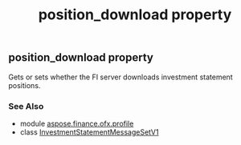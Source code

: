 ﻿---
title: position_download property
second_title: Aspose.Finance for Python via .NET API References
description: 
type: docs
weight: 100
url: /python-net/aspose.finance.ofx.profile/investmentstatementmessagesetv1/position_download/
is_root: false
---

## position_download property


Gets or sets whether the FI server downloads investment statement positions.

### See Also
* module [aspose.finance.ofx.profile](../../)
* class [InvestmentStatementMessageSetV1](/finance/python-net/aspose.finance.ofx.profile/investmentstatementmessagesetv1)
